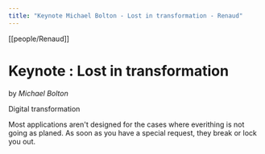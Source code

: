 ```yaml
---
title: "Keynote Michael Bolton - Lost in transformation - Renaud"
---
```

[[people/Renaud]]
# Keynote : Lost in transformation
by _Michael Bolton_

Digital transformation

Most applications aren't designed for the cases where everithing is not going as planed. As soon as you have a special request, they break or lock you out.


